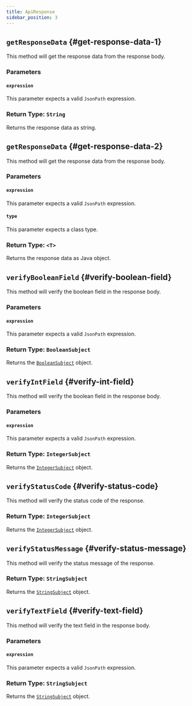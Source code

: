 ```yaml
---
title: ApiResponse
sidebar_position: 3
---
```


## `getResponseData` {#get-response-data-1}

This method will get the response data from the response body.

### Parameters

#### `expression`

This parameter expects a valid `JsonPath` expression.

### Return Type: `String`

Returns the response data as string.

## `getResponseData` {#get-response-data-2}

This method will get the response data from the response body.

### Parameters

#### `expression`

This parameter expects a valid `JsonPath` expression.

#### `type`

This parameter expects a class type.

### Return Type: `<T>`

Returns the response data as Java object.

## `verifyBooleanField` {#verify-boolean-field}

This method will verify the boolean field in the response body.

### Parameters

#### `expression`

This parameter expects a valid `JsonPath` expression.

### Return Type: `BooleanSubject`

Returns the [`BooleanSubject`][boolean-subject] object.

## `verifyIntField` {#verify-int-field}

This method will verify the boolean field in the response body.

### Parameters

#### `expression`

This parameter expects a valid `JsonPath` expression.

### Return Type: `IntegerSubject`

Returns the [`IntegerSubject`][int-subject] object.

## `verifyStatusCode` {#verify-status-code}

This method will verify the status code of the response.

### Return Type: `IntegerSubject`

Returns the [`IntegerSubject`][int-subject] object.

## `verifyStatusMessage` {#verify-status-message}

This method will verify the status message of the response.

### Return Type: `StringSubject`

Returns the [`StringSubject`][string-subject] object.

## `verifyTextField` {#verify-text-field}

This method will verify the text field in the response body.

### Parameters

#### `expression`

This parameter expects a valid `JsonPath` expression.

### Return Type: `StringSubject`

Returns the [`StringSubject`][string-subject] object.

[boolean-subject]: https://truth.dev/api/latest/com/google/common/truth/BooleanSubject.html#method.summary
[string-subject]: https://truth.dev/api/latest/com/google/common/truth/StringSubject.html#method.summary
[int-subject]: https://truth.dev/api/latest/com/google/common/truth/IntegerSubject.html#method.summary
